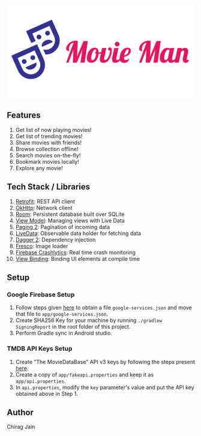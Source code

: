 <p align="center">
  <img alt="Movie Man" title="Movie Man" src="./readme/banner.png" width="500">
</p>

## Features
1. Get list of now playing movies!
2. Get list of trending movies!
3. Share movies with friends!
4. Browse collection offline!
5. Search movies on-the-fly!
6. Bookmark movies locally!
7. Explore any movie!
   

## Tech Stack / Libraries
1. [Retrofit](https://square.github.io/retrofit/): REST API client
2. [OkHttp](https://square.github.io/okhttp/): Network client
3. [Room](https://developer.android.com/training/data-storage/room): Persistent database built over SQLite
4. [View Model](https://developer.android.com/topic/libraries/architecture/viewmodel): Managing views with Live Data
5. [Paging 2](https://developer.android.com/topic/libraries/architecture/paging): Pagination of incoming data
6. [LiveData](https://developer.android.com/topic/libraries/architecture/livedata): Observable data holder for fetching data
7. [Dagger 2](https://developer.android.com/training/dependency-injection/dagger-android): Dependency injection
8. [Fresco](https://github.com/facebook/fresco): Image loader
9. [Firebase Crashlytics](https://firebase.google.com/docs/crashlytics): Real time crash monitoring
10. [View Binding](https://developer.android.com/topic/libraries/view-binding): Binding UI elements at compile time

## Setup
### Google Firebase Setup
1. Follow steps given [here](https://firebase.google.com/docs/android/setup) to obtain a file `google-services.json` and move that file to `app/google-services.json`.
2. Create SHA256 Key for your machine by running `./gradlew SigningReport` in the root folder of this project.
3. Perform Gradle sync in Android studio.

### TMDB API Keys Setup
1. Create "The MovieDataBase" API v3 keys by following the steps present [here](https://developers.themoviedb.org/3/getting-started/introduction).
2. Create a copy of `app/fakeapi.properties` and keep it as `app/api.properties`.
3. In `api.properties`, modify the `key` parameter's value and put the API key obtained above in Step 1.

## Author
Chirag Jain